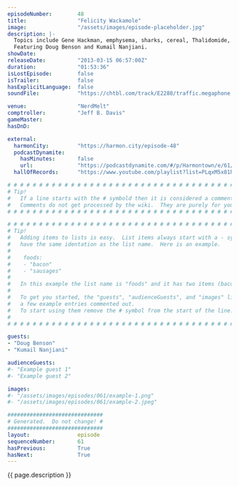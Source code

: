 ```yaml
---
episodeNumber:        48
title:                "Felicity Wackamole"
image:                "/assets/images/episode-placeholder.jpg"
description: |-
  Topics include Gene Hackman, emphysema, sharks, cereal, Thalidomide, Wreck it Ralph, burn victims, Dracula, Special Olympics, regular Olympics, Bruce Villanch, missing electronics and law enforcement. The D&D party flirts with sleep studies, then fights a dragon.
  Featuring Doug Benson and Kumail Nanjiani.
showDate:             
releaseDate:          "2013-03-15 06:57:00Z"
duration:             "01:53:36"
isLostEpisode:        false
isTrailer:            false
hasExplicitLanguage:  false
soundFile:            "https://chtbl.com/track/E2288/traffic.megaphone.fm/STA5496026101.mp3?updated=1554494350"

venue:                "NerdMelt"
comptroller:          "Jeff B. Davis"
gameMaster:           
hasDnD:               

external:
  harmonCity:         "https://harmon.city/episode-48"
  podcastDynamite:
    hasMinutes:       false
    url:              "https://podcastdynamite.com/#/p/Harmontown/e/61/48"
  hallOfRecords:      "https://www.youtube.com/playlist?list=PLqxM5x81hNOaFXDLI4pALG5ZfvPET4oI7"

# # # # # # # # # # # # # # # # # # # # # # # # # # # # # # # # # # # # # # # # # # # # #
# Tip!
#   If a line starts with the # symbold then it is considered a comment.
#   Comments do not get processed by the wiki.  They are purely for your information.
# # # # # # # # # # # # # # # # # # # # # # # # # # # # # # # # # # # # # # # # # # # # #

# # # # # # # # # # # # # # # # # # # # # # # # # # # # # # # # # # # # # # # # # # # # #
# Tip!
#   Adding items to lists is easy.  List items always start with a - symbol and have
#   have the same identation as the list name.  Here is an example.
#
#    foods:
#    - "bacon"
#    - "sausages"
#
#   In this example the list name is "foods" and it has two items (bacon, and sausages).
#
#   To get you started, the "guests", "audienceGuests", and "images" lists below have
#   a few example entries commented out.
#   To start using them remove the # symbol from the start of the line.
#
# # # # # # # # # # # # # # # # # # # # # # # # # # # # # # # # # # # # # # # # # # # # #

guests:
- "Doug Benson"
- "Kumail Nanjiani"

audienceGuests:
#- "Example guest 1"
#- "Example guest 2"

images:
#- "/assets/images/episodes/061/example-1.png"
#- "/assets/images/episodes/061/example-2.jpeg"

##############################
# Generated.  Do not change! #
##############################
layout:               episode
sequenceNumber:       61
hasPrevious:          True
hasNext:              True
---
```


<!-- The episode description will be rendered here -->
{{ page.description }}

<!-- Add your content BELOW here -->
<!-- vvvvvvvvvvvvvvvvvvvvvvvvvvv -->




<!-- ^^^^^^^^^^^^^^^^^^^^^^^^^^^ -->
<!-- Add your content ABOVE here -->

<!-- The episode gallery will be rendered here -->